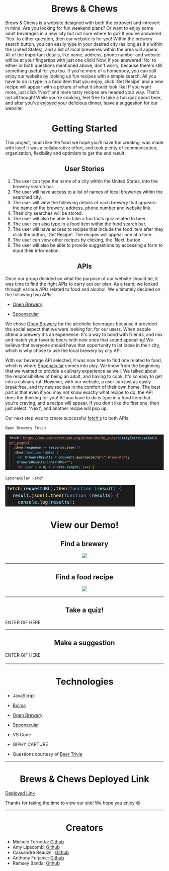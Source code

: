 <p align="center">
  <!-- <img src= -->
</p>


<h1 align="center"> Brews & Chews</h1>

Brews & Chews is a website designed with both the extrovert and introvert in mind. Are you looking for fun weekend plans? Or want to enjoy some adult beverages in a new city but not sure where to go? If you've answered 'Yes' to either question, then our website is for you! Within the brewery search button, you can easily type in your desired city (as long as it's within the United States), and a list of local breweries within the area will appear. All of the important details, like name, address, phone number and website will be at your fingertips with just one click! Now, if you answered 'No' to either or both questions mentioned above, don't worry, because there's still something useful for you too. If you're more of a homebody, you can still enjoy our website by looking up fun recipes with a simple search. All you have to do is type in a food item that you enjoy, click 'Get Recipe' and a new recipe will appear with a picture of what it should look like! If you want more, just click 'Next' and more tasty recipes are headed your way. That's not all though! While you're cooking, feel free to take a fun quiz about beer, and after you've enjoyed your delicious dinner, leave a suggestion for our website! 

<h1 align="center"> Getting Started</h1>

This project, much like the food we hope you'll have fun creating, was made with love! It was a collaborative effort, and took plenty of communication, organization, flexibility and optimism to get the end result. 


<h2 align="center"> User Stories</h2>



1. The user can type the name of a city within the United States, into the brewery search bar.
2. The user will have access to a list of names of local breweries within the searched city.
3. The user will view the following details of each brewery that appears- the name of the brewery, address, phone number and website link.
4. Their city searches will be stored. 
5. The user will also be able to take a fun facts quiz related to beer. 
6. The user can also type in a food item within the food search bar. 
7. The user will have access to recipes that include the food item after they click the button, 'Get Recipe'. The recipes will appear one at a time. 
8. The user can view other recipes by clicking, the 'Next' button.
9. The user will also be able to provide suggestions by accessing a form to input their information. 





<h2 align="center"> APIs</h2>

Once our group decided on what the purpose of our website should be, it was time to find the right APIs to carry out our plan. As a team, we looked through various APIs related to food and alcohol. We ultimately decided on the following two APIs:

+ [Open Brewery](https://www.openbrewerydb.org/documentation#by_city)

- [Spoonacular](https://spoonacular.com/food-api)

We chose [Open Brewery](https://www.openbrewerydb.org/documentation#by_city) for the alcoholic beverages because it provided the social aspect that we were looking for, for our users. When people attend a brewery it's an experience. It's a way to bond with friends, and mix and match your favorite beers with new ones that sound appealing! We believe that everyone should have that opportunity to let loose in their city, which is why chose to use the local brewery by city API. 

With our beverage API selected, it was now time to find one related to food, which is where [Spoonacular](https://spoonacular.com/food-api) comes into play. We knew from the beginning that we wanted to provide a culinary experience as well. We talked about the responsibilities of being an adult, and having to cook. It's so easy to get into a culinary rut. However, with our website, a user can just as easily break free, and try new recipes in the comfort of their own home. The best part is that even if you may not know exactly what recipe to do, the API does the thinking for you! All you have to do is type in a food item that you're craving, and a recipe will appear. If you don't like the first one, then just select, 'Next', and another recipe will pop up. 

Our next step was to create successful [fetch's](https://developer.mozilla.org/en-US/docs/Web/API/Fetch_API) to both APIs. 

```
Open Brewery Fetch
```
![Brewery-Fetch](./assets/images/brewery-fetch.png)
```
Spoonacular Fetch
```

![Food-Fetch](./assets/images/food-fetch2.png)



<h2 align="center"> </h2>



<h1 align="center"> View our Demo! </h1>



<h2 align="center">
 Find a brewery </h2>


<p align="center">
  <img src="./assets/images/brewery-example-gif.gif" >
</p>

___
<h2 align="center">
 Find a food recipe </h2>


<p align="center">
  <img src="./assets/images/food-example-gif.gif">
</p>

___

<h2 align="center"> Take a quiz! </h2>

ENTER GIF HERE

<!-- <p align="center"><img src="./images/cart2.gif"> -->
</p>

_ _ _

<h2 align="center"> Make a suggestion</h2>

ENTER GIF HERE



<p align="center">
<!-- <img src="./images/cartModel.png"></p> -->

<h4 align="center"></h4>





_ _ _

<h1 align="center">Technologies</h1>

+ JavaScript
- [Bulma](https://bulma.io/documentation/) 
+ [Open Brewery](https://www.openbrewerydb.org/documentation#by_city)
- [Spoonacular](https://spoonacular.com/food-api)
+ VS Code
- GIPHY CAPTURE
+ Questions courtesy of [Beer Trivia](https://triviaearth.com/trivia/beer-trivia)

---

<h1 align="center">Brews & Chews Deployed Link</h1>

[Deployed Link](https://anthony-furjanic.github.io/brewsandchews/)




<p>Thanks for taking the time to view our site! We hope you enjoy &#128515;</p>




---

<h1 align="center">Creators</h1>

+  Michele Tornetta: [Github](https://github.com/MicheleTornetta)
+  Amy Lipscomb: [Github](https://github.com/AmyLipscomb)
+  Cassandre Beauzil : [Github](https://github.com/Cassandre0617)
+  Anthony Furjanic: [Github](https://github.com/Anthony-Furjanic)
+  Ramsey Banda: [Github](https://github.com/DummyWoke)

